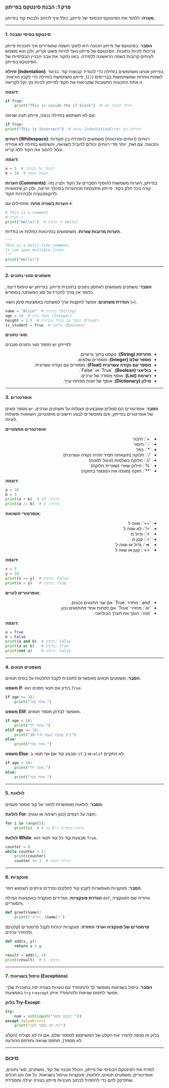 
### **פרק 1: הבנת סינטקס בפייתון**

**מטרה**: ללמוד את הסינטקס הבסיסי של פייתון, כולל איך לכתוב ולבנות קוד בפייתון.

---

#### **1. סינטקס בסיסי ומבנה**

**הסבר**: בסינטקס של פייתון הכוונה היא לחוקי השפה שמגדירים איך תוכניות פייתון צריכות להיות כתובות. הסינטקס של פייתון נועד להיות פשוט וקריא, ולכן הוא משמש לעיתים קרובות כשפה הראשונה ללמידה. בואו נחקור את אבני הבניין הבסיסיות של הסינטקס בפייתון.

**זחילה (Indentation)**:
  בפייתון אנחנו משתמשים בזחילה כדי להגדיר קבוצות קוד. בניגוד לשפות אחרות שמשתמשות בברייסים (`{}`), פייתון משתמשת בזחילה כדי לקבץ הוראות. זו אחת התכונות החשובות שמביאות את הקוד לפייתון להיות נקי וקל לקריאה.

  **דוגמה**:
  ```python
  if True:
      print("This is inside the if block")  # זחילה חשובה כאן
  ```

  אם לא תשתמש בזחילה נכונה, פייתון תציג שגיאה:
  ```python
  if True:
  print("This is incorrect")  # שגיאת IndentationError תתרחש כאן
  ```

**רווחים (Whitespace)**:
  רווחים (רווחים ומרכאות) משמשים להפרדה בין פקודות והבעות. עם זאת, יותר מדי רווחים יכולים להוביל לשגיאה, והשימוש בזחילה לא אחידה עלול להפוך את הקוד ללא קריא.

  **דוגמה**:
  ```python
  a = 5  # השמה של משתנה
  b = 10  # השמה נוספת
  ```

**הערות (Comments)**:
  בפייתון, הערות משמשות להוסיף הסברים על הקוד ולציין מה קורה בכל חלק בקוד. פייתון מתעלמת מההערות במהלך הריצה, ולכן הן שימושיות לדוקומנטציה ולבהירות הקוד.

  **הערות בשורה אחת**: מתחילים עם `#`.

```python
# This is a comment
# זו הערה
print("Hello!")  # זה מדפיס Hello!
```

**הערות מרובות שורות**: משתמשים במרכאות כפולות או בודדות.

```python
"""
This is a multi-line comment.
It can span multiple lines.
"""
print("Hello!")
```

---

#### **2. משתנים וסוגי נתונים**

**הסבר**: משתנים משמשים לאחסון נתונים בתוכנית פייתון. בפייתון יש טיפוס דינמי, כלומר אין צורך להכריז על סוג המשתנה במפורש.

**הגדרת משתנים**: אפשר להקצות ערך למשתנה באמצעות סימן השווי (`=`).
  ```python
  name = "Alice"  # מחרוזת (String)
  age = 14  # מספר שלם (Integer)
  height = 5.5  # מספר עם נקודה עשרונית (Float)
  is_student = True  # בוליאני (Boolean)
  ```

**סוגי נתונים**:

  לפייתון יש מספר סוגי נתונים מובנים:

  <ul dir="rtl">
  <li><strong>מחרוזת (String)</strong>: טקסט בתוך גרשיים.</li>
  <li><strong>מספר שלם (Integer)</strong>: מספרים שלמים.</li>
  <li><strong>מספר עם נקודה עשרונית (Float)</strong>: מספרים עם נקודה עשרונית.</li>
  <li><strong>בוליאני (Boolean)</strong>: `True` או `False`.</li>
  <li><strong>רשימה (List)</strong>: אוסף מסודר של ערכים.</li>
  <li><strong>מילון (Dictionary)</strong>: אוסף של זוגות מפתח-ערך.</li>
  </ul>

---

#### **3. אופרטורים**

**הסבר**: אופרטורים הם סמלים שמבצעים פעולות על משתנים וערכים. יש מספר סוגים של אופרטורים בפייתון, והם מאפשרים לבצע חישובים מתמטיים, השוואות ופעולות לוגיות.

**אופרטורים מתמטיים**:

<ul dir="rtl">
  <li> <span dir="ltr">`+`</span>: חיבור</li>
  <li> <span dir="ltr">`-`</span>: חיסור</li>
  <li> <span dir="ltr">`*`</span>: כפל</li>
  <li> <span dir="ltr">`/`</span>: חלוקה (תוצאתה תמיד תהיה נקודה עשרונית)</li>
  <li> <span dir="ltr">`//`</span>: חלוקה בשלמות (עיגול למטה)</li>
  <li> <span dir="ltr">`%`</span>: חילוק שארי (שארית חלוקה)</li>
  <li> <span dir="ltr">`**`</span>: חזקה (מעלה את המספר בחזקה)</li>
</ul>

  **דוגמה**:
  ```python
  a = 10
  b = 3
  print(a + b)  # מדפיס: 13
  print(a // b)  # מדפיס: 3
  ```

**אופרטורי השוואה**:

<ul dir="rtl">
  <li> <span dir="ltr">`==`</span>: שווה ל</li>
  <li> <span dir="ltr">`!=`</span>: לא שווה ל</li>
  <li> <span dir="ltr">`>`</span>: גדול מ</li>
  <li> <span dir="ltr">`<`</span>: קטן מ</li>
  <li> <span dir="ltr">`>=`</span>: גדול או שווה ל</li>
  <li> <span dir="ltr">`<=`</span>: קטן או שווה ל</li>
</ul>

  **דוגמה**:
  ```python
  x = 5
  y = 10
  print(x == y)  # מדפיס: False
  print(x < y)   # מדפיס: True
  ```

**אופרטורים לוגיים**:

<ul dir="rtl">
  <li> <span dir="ltr">`and`</span>: מחזיר `True` אם שני התנאים נכונים.</li>
  <li> <span dir="ltr">`or`</span>: מחזיר `True` אם לפחות אחד מהתנאים נכון.</li>
  <li> <span dir="ltr">`not`</span>: הופך את הערך הבוליאני.</li>
</ul>

  **דוגמה**:
  ```python
  a = True
  b = False
  print(a and b)  # מדפיס: False
  print(a or b)   # מדפיס: True
  print(not a)    # מדפיס: False
  ```

---

#### **4. משפטים תנאים**

**הסבר**: משפטים תנאים מאפשרים לתוכנית לקבל החלטות על בסיס תנאים.

**משפט If**: בודק אם תנאי מסוים הוא `True`.
  ```python
  if age >= 18:
      print("אתה בוגר.")
  ```

**משפט Elif**: מאפשר לבדוק מספר תנאים.
  ```python
  if age < 18:
      print("אתה ילד.")
  elif age == 18:
      print("רק עכשיו הגעת לגיל 18!")
  else:
      print("אתה בוגר.")
  ```

**משפט Else**: מבצע קוד אם אף תנאי ב-`if` או ב-`elif` לא התקיים.
  ```python
  if age < 18:
      print("אתה ילד.")
  else:
      print("אתה בוגר.")
  ```

---

#### **5. לולאות**

**הסבר**: לולאות מאפשרות לחזור על קוד מספר פעמים.

**לולאת For**: חוצה על רצפים (כגון רשימה או טווח).
  ```python
  for i in range(5):
      print(i)  # מדפיס מספרים מ-0 עד 4
  ```

**לולאת While**: מבצעת קוד כל עוד תנאי הוא `True`.
  ```python
  counter = 0
  while counter < 5:
      print(counter)
      counter += 1  # הגדלת המונה
  ```

---

#### **6. פונקציות**

**הסבר**: פונקציות מאפשרות לקבץ קוד לחלקים נפרדים וניתנים לשימוש חוזר.

**הגדרת פונקציות**: מגדירים פונקציה באמצעות המילה `def`, אחריה שם הפונקציה והסוגריים.
  ```python
  def greet(name):
      print(f"שלום, {name}!")
  ```

**פרמטרים של פונקציה וערכי החזרה**: פונקציות יכולות לקבל פרמטרים (קלטים) ולהחזיר ערכים.
  ```python
  def add(x, y):
      return x + y

  result = add(2, 3)
  print(result)  # מדפיס: 5
  ```

---

#### **7. טיפול בשגיאות (Exceptions)**

**הסבר**: טיפול בשגיאות מאפשר לך להתמודד עם טעויות בצורה יפה בתוכנית שלך. באמצעות `try` ו-`except` אפשר לתפוס שגיאות ולהתמודד איתן.

**בלוק Try-Except**:
  ```python
  try:
      num = int(input("הכנס מספר: "))
  except ValueError:
      print("זה לא מספר תקני!")
  ```

  בלוק זה מנסה להמיר את הקלט של המשתמש למספר שלם. אם זה לא מצליח (הקלט לא מספר), תתפס שגיאה ותודפס ההודעה.

---

### **סיכום**

למדת את הסינטקס הבסיסי של פייתון, הכולל מבנה של קוד, משתנים, סוגי נתונים, אופרטורים, משפטים תנאים, לולאות, פונקציות וטיפול בשגיאות. כל אלו הם הכלים שתזדקק להם כדי להתחיל לכתוב תוכניות פייתון בצורה יעילה ומסודרת.
